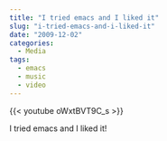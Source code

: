 ```yaml
---
title: "I tried emacs and I liked it"
slug: "i-tried-emacs-and-i-liked-it"
date: "2009-12-02"
categories:
  - Media
tags:
  - emacs
  - music
  - video
---
```


{{< youtube oWxtBVT9C_s >}}

I tried emacs and I liked it!
